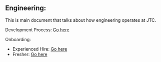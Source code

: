 ## Engineering:

This is main document that talks about how engineering operates at JTC.

Development Process: [Go here](https://github.com/jalantechnologies/handbook/blob/main/engineering/sdp.md)

Onboarding:

- Experienced Hire: [Go here](https://github.com/jalantechnologies/handbook/blob/main/engineering/onboarding-experienced-hire.md)
- Fresher: [Go here](https://github.com/jalantechnologies/handbook/blob/main/engineering/onboarding-fresher.md)
